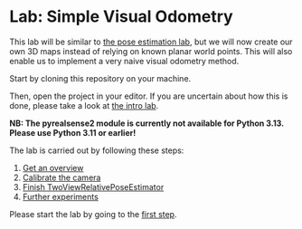# Lab: Simple Visual Odometry

This lab will be similar to [the pose estimation lab](https://github.com/tek5030/lab-pose-estimation-py), but we will now create our own 3D maps instead of relying on known planar world points.
This will also enable us to implement a very naive visual odometry method.

Start by cloning this repository on your machine.

Then, open the project in your editor.
If you are uncertain about how this is done, please take a look at [the intro lab].

**NB: The pyrealsense2 module is currently not available for Python 3.13. Please use Python 3.11 or earlier!**

The lab is carried out by following these steps:
1. [Get an overview](lab-guide/1-get-an-overview.md)
2. [Calibrate the camera](lab-guide/2-calibrate-the-camera.md)
3. [Finish TwoViewRelativePoseEstimator](lab-guide/3-finish-twoviewrelativeposeestimator.md)
4. [Further experiments](lab-guide/4-finish-dltpointsestimator.md)

Please start the lab by going to the [first step](lab-guide/1-get-an-overview.md).

[TEK5030]: https://www.uio.no/studier/emner/matnat/its/TEK5030/
[the intro lab]: https://github.com/tek5030/lab-intro/blob/master/py/lab-guide/1-open-project-in-pycharm.md